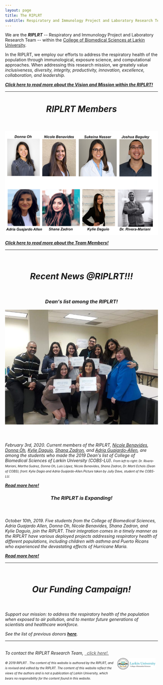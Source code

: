 ```yaml
---
layout: page
title: The RIPLRT
subtitle: Respiratory and Immunology Project and Laboratory Research Team
---
```


We are the <b><i>RIPLRT</i></b> -- Respiratory and Immunology Project and Laboratory Research Team -- within the 
<a href="http://ularkin.org/college-of-biomedical-sciences/" target="_blank">College of Biomedical Sciences at Larkin University</a>.

<p>In the RIPLRT, we employ our efforts to address the respiratory health of the population through immunological, exposure science, and computational approaches. When addressing this research mission, we greately value <i>inclusiveness, diversity, integrity, productivity, innovation, excellence, collaboration, and leadership<i>.</p>

<b><a href="mission" class="list-filter">Click here to read more about the Vision and Mission within the RIPLRT!</a></b>

<hr>
<header> 
 	<h1>RIPLRT Members</h1>
</header>

<a href="https://www.riplrt.com/members/">
  <img src="/img/RIPL_EffectRT11.png" alt="RIPLRT Research Team" class="inline"/>
</a>

<b><a href="https://www.riplrt.com/members">Click here to read more about the Team Members!</a></b>

<hr>

<br>
<header>
	<h1>Recent News @RIPLRT!!!</h1>
</header>

<header>
	<h3><i>Dean's list among the RIPLRT!</i></h3>
	<img src="/img/deans_list_2020.jpeg" alt="RIPLRT Research Team" class="inline"/>
</header>

<p><i>February 3rd, 2020</i>. Current members of the RIPLRT, <a href="https://www.riplrt.com/members/#Nicole%20Benavides">Nicole Benavides</a>, <a href="https://www.riplrt.com/members/#Donna%20Oh">Donna Oh</a>, <a href="https://www.riplrt.com/members/#Kylie%20Daguio">Kylie Daguio</a>, <a href="">Shana Zadron</a>, and <a href="https://www.riplrt.com/members/#Adria%20Guajardo%20Allen">Adria Guajardo-Allen</a>, are among the students who made the 2019 Dean's list of College of Biomedical Sciences of Larkin University (COBS-LU). <font size="1"> <i>From left to right: Dr. Rivera-Mariani, Martha Suárez, Donna Oh, Luis López, Nicole Benavides, Shana Zadron, Dr. Marti Echols (Dean of COBS); front: Kylie Dagio and Adria Guajardo-Allen.</i><i>Picture taken by Jully Dave, student of the COBS-LU</i>.</font></p>

<b> <a href="https://www.linkedin.com/in/larkin-university-613b49140?miniProfileUrn=urn%3Ali%3Afs_miniProfile%3AACoAACJXSC8BJijlRh-GLthYTliimWTtV71peoE&lipi=urn%3Ali%3Apage%3Ad_flagship3_detail_base%3BrKa1m3JMRm6KEdojo2pY2g%3D%3D&licu=urn%3Ali%3Acontrol%3Ad_flagship3_detail_base-original_share_actor_container&lici=gS4M21jhT3SiruupuUGFMQ%3D%3D" class="list-filter">Read more here!</a></b>

<header>
	<h3><i>The RIPLRT is Expanding!</i></h3>
</header>

<p><i>October 10th, 2019</i>. Five students from the College of Biomedical Sciences, Adria Guajardo Allen, Donna Oh, Nicole Benavides, Shana Zadron, and Kylie Daguio, join the RIPLRT. Their integration comes in a timely manner as the RIPLRT have various deployed projects addressing respiratory health of different populations, including children with asthma and Puerto Ricans who experienced the devastating effects of Hurricane Maria.</p> 

<b><a href="https://www.riplrt.com/2019-10-10-new-members-in-riplrt/" class="list-filter">Read more here!</a></b>


<hr>

<br>
<header>
	<h1>Our Funding Campaign!</h1>
</header>

Support our mission: to address the respiratory health of the population when exposed to air pollution, and to mentor future generations of scientists and healthcare workforce.

See the list of previous donors <b><a href="https://www.riplrt.com/donors">here</a></b>.

<hr>

<br>
<i>To contact the RIPLRT Research Team</i>, 
<a href="mailto:contactus@riplrt.com" target="_blank" style="color:#515151;"><i class="fa fa-envelope" style="font-size:1em"></i> &nbsp; click here!.<br></a>

<a href="http://ularkin.org/college-of-biomedical-sciences/">
  <img src="/img/LU-Biomed-Logo-Horizontal-1.png" alt="College of Biomedical Sciences at Larkin University" align="right" style="width: 25%; height: 25%; margin:8px"/>
</a>

<font size="1">&#169; 2019 RIPLRT . <i>The content of this website is authored by the RIPLRT, and is revised and edited by the RIPLRT. The content of this website reflect the views of the authors and is not a publication of Larkin University, which bears no responsibility for the content found in this website</i>.</font>



